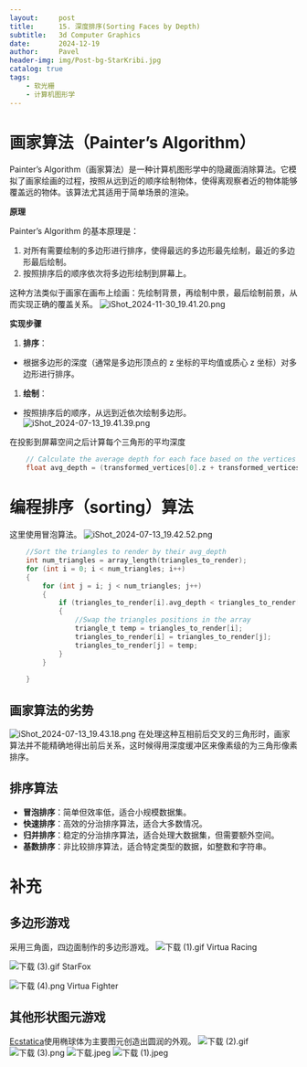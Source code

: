 ```yaml
---
layout:     post
title:      15. 深度排序(Sorting Faces by Depth)
subtitle:   3d Computer Graphics
date:       2024-12-19
author:     Pavel
header-img: img/Post-bg-StarKribi.jpg
catalog: true
tags:
    - 软光栅
    - 计算机图形学
---
```


# 画家算法（Painter’s Algorithm）

Painter’s Algorithm（画家算法）是一种计算机图形学中的隐藏面消除算法。它模拟了画家绘画的过程，按照从远到近的顺序绘制物体，使得离观察者近的物体能够覆盖远的物体。该算法尤其适用于简单场景的渲染。

**原理**

Painter’s Algorithm 的基本原理是：

1. 对所有需要绘制的多边形进行排序，使得最远的多边形最先绘制，最近的多边形最后绘制。
2. 按照排序后的顺序依次将多边形绘制到屏幕上。

这种方法类似于画家在画布上绘画：先绘制背景，再绘制中景，最后绘制前景，从而实现正确的覆盖关系。
![iShot_2024-11-30_19.41.20.png](https://pavelblog-images-1333471781.cos.ap-shanghai.myqcloud.com/undefined20241227175007470.png?imageSlim)


**实现步骤**
1. **排序**：
- 根据多边形的深度（通常是多边形顶点的 z 坐标的平均值或质心 z 坐标）对多边形进行排序。
1. **绘制**：
- 按照排序后的顺序，从远到近依次绘制多边形。
![iShot_2024-07-13_19.41.39.png](https://pavelblog-images-1333471781.cos.ap-shanghai.myqcloud.com/undefined20241227175042562.png?imageSlim)


在投影到屏幕空间之后计算每个三角形的平均深度

```c
    // Calculate the average depth for each face based on the vertices after transfomation
    float avg_depth = (transformed_vertices[0].z + transformed_vertices[1].z + transformed_vertices[2].z)/3;
```

# 编程排序（sorting）算法

这里使用冒泡算法。
![iShot_2024-07-13_19.42.52.png](https://pavelblog-images-1333471781.cos.ap-shanghai.myqcloud.com/undefined20241227175109050.png?imageSlim)
```c
    //Sort the triangles to render by their avg_depth
    int num_triangles = array_length(triangles_to_render);
    for (int i = 0; i < num_triangles; i++)
    {
        for (int j = i; j < num_triangles; j++)
        {
            if (triangles_to_render[i].avg_depth < triangles_to_render[j].avg_depth)
            {
                //Swap the triangles positions in the array
                triangle_t temp = triangles_to_render[i];
                triangles_to_render[i] = triangles_to_render[j];
                triangles_to_render[j] = temp;
            }
        }
        
    }
```

## 画家算法的劣势
![iShot_2024-07-13_19.43.18.png](https://pavelblog-images-1333471781.cos.ap-shanghai.myqcloud.com/undefined20241227175143148.png?imageSlim)
在处理这种互相前后交叉的三角形时，画家算法并不能精确地得出前后关系，这时候得用深度缓冲区来像素级的为三角形像素排序。

## 排序算法

- **冒泡排序**：简单但效率低，适合小规模数据集。
- **快速排序**：高效的分治排序算法，适合大多数情况。
- **归并排序**：稳定的分治排序算法，适合处理大数据集，但需要额外空间。
- **基数排序**：非比较排序算法，适合特定类型的数据，如整数和字符串。

# 补充
## 多边形游戏
采用三角面，四边面制作的多边形游戏。
![下载 (1).gif](https://pavelblog-images-1333471781.cos.ap-shanghai.myqcloud.com/undefined20241227175212792.gif?imageSlim)
Virtua Racing

![下载 (3).gif](https://pavelblog-images-1333471781.cos.ap-shanghai.myqcloud.com/undefined20241227175245278.gif?imageSlim)
StarFox

![下载 (4).png](https://pavelblog-images-1333471781.cos.ap-shanghai.myqcloud.com/undefined20241227175317442.png?imageSlim)
Virtua Fighter

## 其他形状图元游戏

[Ecstatica](https://en.wikipedia.org/wiki/Ecstatica)使用椭球体为主要图元创造出圆润的外观。
![下载 (2).gif](https://pavelblog-images-1333471781.cos.ap-shanghai.myqcloud.com/undefined20241227175351628.gif?imageSlim)
![下载 (3).png](https://pavelblog-images-1333471781.cos.ap-shanghai.myqcloud.com/undefined20241227175402147.png?imageSlim)
![下载.jpeg](https://pavelblog-images-1333471781.cos.ap-shanghai.myqcloud.com/undefined20241227175414101.jpeg?imageSlim)
![下载 (1).jpeg](https://pavelblog-images-1333471781.cos.ap-shanghai.myqcloud.com/undefined20241227175425770.jpeg?imageSlim)
